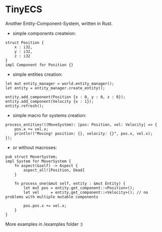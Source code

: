 TinyECS
=======

Another Entity-Component-System, written in Rust.

- simple components createion:
```
struct Position {
    x : i32,
    y : i32,
    z : i32
}
impl Component for Position {}
```

- simple entities creation:

```
let mut entity_manager = world.entity_manager();
let entity = entity_manager.create_entity();

entity.add_component(Position {x : 0, y : 0, z : 0});
entity.add_component(Velocity {x : 1});
entity.refresh();
```

- simple macro for systems creation:
```
process_entities!((MoveSystem): |pos: Position, vel: Velocity| => {
    pos.x += vel.x;
    println!("Moving! position: {}, velocity: {}", pos.x, vel.x);
});
```

- or without macroses:
```
pub struct MoverSystem;
impl System for MoverSystem {
    fn aspect(&self) -> Aspect {
        aspect_all![Position, Dead]
    }

    fn process_one(&mut self, entity : &mut Entity) {
        let mut pos = entity.get_component::<Position>();
        let vel     = entity.get_component::<Velocity>(); // no problems with multiple mutable components

        pos.pos.x += vel.x;
    }
}
```


More examples in /examples folder :)